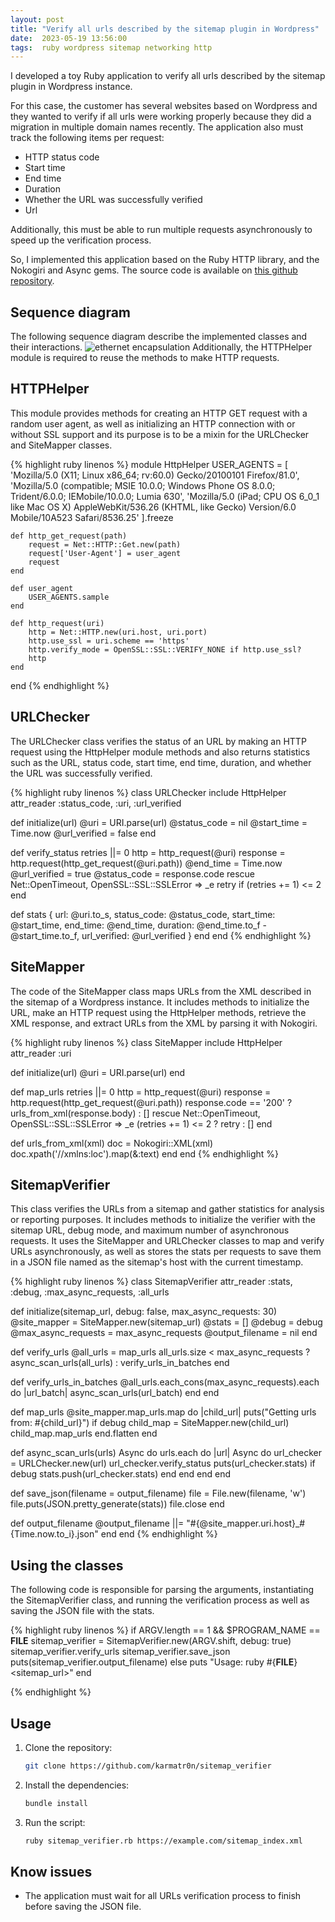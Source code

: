 ```yaml
---
layout: post
title: "Verify all urls described by the sitemap plugin in Wordpress"
date:  2023-05-19 13:56:00
tags:  ruby wordpress sitemap networking http 
---
```


I developed a toy Ruby application to verify all urls described by the sitemap plugin in Wordpress instance. 

For this case, the customer has several websites based on Wordpress and they wanted to verify if all urls were 
working properly because they did a migration in multiple domain names recently. The application also must track the 
following items per request:

* HTTP status code 
* Start time
* End time
* Duration
* Whether the URL was successfully verified
* Url

Additionally, this must be able to run multiple requests asynchronously to speed up the verification process.

So, I implemented this application based on the Ruby HTTP library, and the Nokogiri and Async gems. The source code 
is available on [this github repository](https://github.com/karmatr0n/sitemap_verifier).

## Sequence diagram
The following sequence diagram describe the implemented classes and their interactions.
![ethernet encapsulation](/img/sitemap_verifier/sequence_diagram.png)
Additionally, the HTTPHelper module is required to reuse the methods to make HTTP requests.

## HTTPHelper
This module provides methods for creating an HTTP GET request with a random user agent,
as well as initializing an HTTP connection with or without SSL support and its purpose
is to be a mixin for the URLChecker and SiteMapper classes.

{% highlight ruby linenos %}
module HttpHelper
    USER_AGENTS = [
    'Mozilla/5.0 (X11; Linux x86_64; rv:60.0) Gecko/20100101 Firefox/81.0',
    'Mozilla/5.0 (compatible; MSIE 10.0.0; Windows Phone OS 8.0.0; Trident/6.0.0; IEMobile/10.0.0; Lumia 630',
    'Mozilla/5.0 (iPad; CPU OS 6_0_1 like Mac OS X) AppleWebKit/536.26 (KHTML, like Gecko) Version/6.0 Mobile/10A523 Safari/8536.25'
    ].freeze

    def http_get_request(path)
        request = Net::HTTP::Get.new(path)
        request['User-Agent'] = user_agent
        request
    end
    
    def user_agent
        USER_AGENTS.sample
    end
    
    def http_request(uri)
        http = Net::HTTP.new(uri.host, uri.port)
        http.use_ssl = uri.scheme == 'https'
        http.verify_mode = OpenSSL::SSL::VERIFY_NONE if http.use_ssl?
        http
    end
end
{% endhighlight %}

## URLChecker
The URLChecker class verifies the status of an URL  by making an HTTP request using the HttpHelper module methods and also returns 
statistics such as the URL, status code, start time, end time, duration, and whether the URL was successfully verified.

{% highlight ruby linenos %}
class URLChecker
  include HttpHelper
  attr_reader :status_code, :uri, :url_verified

  def initialize(url)
    @uri = URI.parse(url)
    @status_code = nil
    @start_time = Time.now
    @url_verified = false
  end

  def verify_status
    retries ||= 0
    http = http_request(@uri)
    response = http.request(http_get_request(@uri.path))
    @end_time = Time.now
    @url_verified = true
    @status_code = response.code
  rescue Net::OpenTimeout, OpenSSL::SSL::SSLError => _e
    retry if (retries += 1) <= 2
  end

  def stats
    {
      url: @uri.to_s,
      status_code: @status_code,
      start_time: @start_time,
      end_time: @end_time,
      duration: @end_time.to_f - @start_time.to_f,
      url_verified: @url_verified
    }
  end
end
{% endhighlight %}

## SiteMapper
The code of the SiteMapper class maps URLs from the XML described in the sitemap of a Wordpress instance. 
It includes methods to initialize the URL, make an HTTP request using the HttpHelper methods, retrieve the XML response, 
and extract URLs from the XML by parsing it with Nokogiri. 

{% highlight ruby linenos %}
class SiteMapper
  include HttpHelper
  attr_reader :uri

  def initialize(url)
    @uri = URI.parse(url)
  end

  def map_urls
    retries ||= 0
    http = http_request(@uri)
    response = http.request(http_get_request(@uri.path))
    response.code == '200' ? urls_from_xml(response.body) : []
  rescue Net::OpenTimeout, OpenSSL::SSL::SSLError => _e
    (retries += 1) <= 2 ? retry : []
  end

  def urls_from_xml(xml)
    doc = Nokogiri::XML(xml)
    doc.xpath('//xmlns:loc').map(&:text)
  end
end
{% endhighlight %}

## SitemapVerifier
This class verifies the URLs from a sitemap and gather statistics for analysis or reporting purposes. It includes methods 
to initialize the verifier with the sitemap URL, debug mode, and maximum number of asynchronous requests. 
It uses the SiteMapper and URLChecker classes to map and verify URLs asynchronously, as well as stores the stats per
requests to save them in a JSON file named as the sitemap's host with the current timestamp.
  
{% highlight ruby linenos %}
class SitemapVerifier
  attr_reader :stats, :debug, :max_async_requests, :all_urls

  def initialize(sitemap_url, debug: false, max_async_requests: 30)
    @site_mapper = SiteMapper.new(sitemap_url)
    @stats = []
    @debug = debug
    @max_async_requests = max_async_requests
    @output_filename = nil
  end

  def verify_urls
    @all_urls = map_urls
    all_urls.size < max_async_requests ? async_scan_urls(all_urls) : verify_urls_in_batches
  end

  def verify_urls_in_batches
    @all_urls.each_cons(max_async_requests).each do |url_batch|
      async_scan_urls(url_batch)
    end
  end

  def map_urls
    @site_mapper.map_urls.map do |child_url|
      puts("Getting urls from: #{child_url}") if debug
      child_map = SiteMapper.new(child_url)
      child_map.map_urls
    end.flatten
  end

  def async_scan_urls(urls)
    Async do
      urls.each do |url|
        Async do
          url_checker = URLChecker.new(url)
          url_checker.verify_status
          puts(url_checker.stats) if debug
          stats.push(url_checker.stats)
        end
      end
    end
  end

  def save_json(filename = output_filename)
    file = File.new(filename, 'w')
    file.puts(JSON.pretty_generate(stats))
    file.close
  end

  def output_filename
    @output_filename ||= "#{@site_mapper.uri.host}_#{Time.now.to_i}.json"
  end
end
{% endhighlight %}

## Using the classes
The following code is responsible for parsing the arguments, instantiating the SitemapVerifier class, and running the verification process
as well as saving the JSON file with the stats.

{% highlight ruby linenos %}
if ARGV.length == 1 && $PROGRAM_NAME == __FILE__
  sitemap_verifier = SitemapVerifier.new(ARGV.shift, debug: true)
  sitemap_verifier.verify_urls
  sitemap_verifier.save_json
  puts(sitemap_verifier.output_filename)
else
  puts "Usage: ruby #{__FILE__} <sitemap_url>"
end

{% endhighlight %}

## Usage
1. Clone the repository:
    ```bash
    git clone https://github.com/karmatr0n/sitemap_verifier
    ```
2. Install the dependencies:
    ```bash
    bundle install
    ```
3. Run the script:
    ```bash
    ruby sitemap_verifier.rb https://example.com/sitemap_index.xml
    ```

## Know issues
* The application must wait for all URLs verification process to finish before saving the JSON file.

